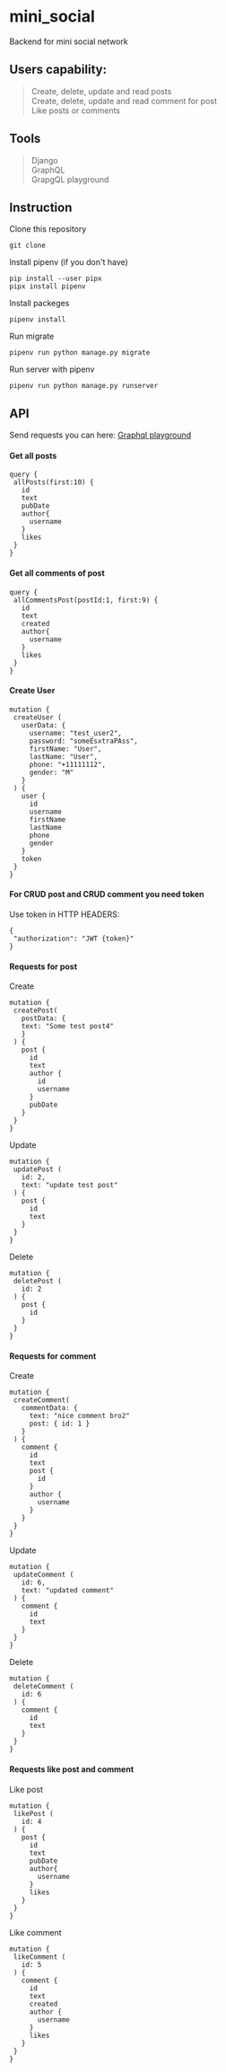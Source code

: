 # mini_social
 Backend for mini social network
## Users capability:
 > Create, delete, update and read posts  
 > Create, delete, update and read comment for post  
 > Like posts or comments
## Tools
 > Django  
 > GraphQL  
 > GrapgQL playground
## Instruction
 Clone this repository
 ```
 git clone 
 ```
 Install pipenv (if you don't have)
 ```
 pip install --user pipx
 pipx install pipenv
 ```
 Install packeges
 ```
 pipenv install
 ```
 Run migrate
 ```
 pipenv run python manage.py migrate
 ```
 Run server with pipenv
 ```
 pipenv run python manage.py runserver
 ```
## API
 Send requests you can here: [Graphql playground](http://127.0.0.1:8000/playground/)
#### Get all posts
 ```
 query {
  allPosts(first:10) {
    id
    text
    pubDate
    author{
      username
    }
    likes
  }
}
```
#### Get all comments of post
 ```
 query {
  allCommentsPost(postId:1, first:9) {
    id
    text
    created
    author{
      username
    }
    likes
  }
}
 ```
#### Create User
 ```
 mutation {
  createUser (
    userData: {
      username: "test_user2",
      password: "someEsxtraPAss",
      firstName: "User",
      lastName: "User",
      phone: "+11111112",
      gender: "M"
    }
  ) {
    user {
      id
      username
      firstName
      lastName
      phone
      gender
    }
    token
  }
}
 ```
#### For CRUD post and CRUD comment you need token  
 Use token in HTTP HEADERS:
 ```
 {
  "authorization": "JWT {token}"
}
 ```
#### Requests for post
 Create
 ```
 mutation {
  createPost(
    postData: {
	text: "Some test post4"
    }
  ) {
    post {
      id
      text
      author {
        id
        username
      }
      pubDate
    }
  }
}
 ```
 Update
 ```
 mutation {
  updatePost (
    id: 2,
    text: "update test post"
  ) {
    post {
      id
      text
    }
  }
}
 ```
 Delete
 ```
 mutation {
  deletePost (
    id: 2
  ) {
    post {
      id
    }
  }
}
 ```
#### Requests for comment
 Create
 ```
 mutation {
  createComment(
    commentData: {
      text: "nice comment bro2"
      post: { id: 1 }
    }
  ) {
    comment {
      id
      text
      post {
        id
      }
      author {
        username
      }
    }
  }
}
 ```
 Update
 ```
 mutation {
  updateComment (
    id: 6,
    text: "updated comment"
  ) {
    comment {
      id
      text
    }
  }
}
 ```
 Delete
 ```
 mutation {
  deleteComment (
    id: 6
  ) {
    comment {
      id
      text
    }
  }
}
 ```
#### Requests like post and comment
 Like post
 ```
 mutation {
  likePost (
    id: 4
  ) {
    post {
      id
      text
      pubDate
      author{
        username
      }
      likes
    }
  }
}
 ```
 Like comment
 ```
 mutation {
  likeComment (
    id: 5
  ) {
    comment {
      id
      text
      created
      author {
        username
      }
      likes
    }
  }
}
 ```
